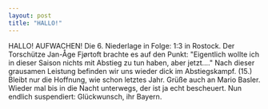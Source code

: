 ```yaml
---
layout: post
title: "HALLO!"
---
```


HALLO! AUFWACHEN! Die 6. Niederlage in Folge: 1:3 in Rostock. Der Torschütze Jan-Åge Fjørtoft brachte es auf den Punkt: "Eigentlich wollte ich in dieser Saison nichts mit Abstieg zu tun haben, aber jetzt...." Nach dieser grausamen Leistung befinden wir uns wieder dick im Abstiegskampf. (15.) Bleibt nur die Hoffnung, wie schon letztes Jahr. Grüße auch an Mario Basler. Wieder mal bis in die Nacht unterwegs, der ist ja echt bescheuert. Nun endlich suspendiert: Glückwunsch, ihr Bayern.
